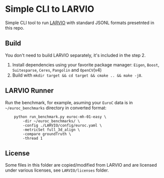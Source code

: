 # Simple CLI to LARVIO

Simple CLI tool to run [LARVIO](https://github.com/PetWorm/LARVIO) with standard JSONL formats presetnted in this repo.

## Build

You don't need to build LARVIO separately, it's included in the step 2.

1. Install dependencies using your favorite package manager: `Eigen`, `Boost`, `Suitesparse`, `Ceres`, `Pangolin` and `OpenCV`(v4)
2. Build with `mkdir target && cd target && cmake .. && make -j8`.

## LARVIO Runner

Run the benchmark, for example, asuming your `EuroC` data is in `~/euroc_benchmarks` directory in converted format:

```
	python run_benchmark.py euroc-mh-01-easy \
		-dir ~/euroc_benchmarks/ \
		-config ./LARVIO/config/euroc.yaml \
		-metricSet full_3d_align \
		-compare groundTruth \
		-thread 1
```

## License

Some files in this folder are copied/modified from LARVIO and are licensed under various licenses, see `LARVIO/licenses` folder.
